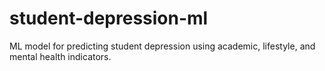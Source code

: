 # student-depression-ml
ML model for predicting student depression using academic, lifestyle, and mental health indicators.
